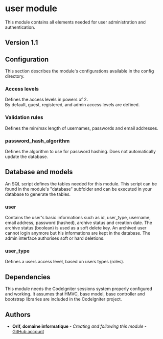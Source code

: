 # user module #

This module contains all elements needed for user administration and authentication.

## Version 1.1 ##

## Configuration ##

This section describes the module's configurations available in the config directory.

### Access levels ###

Defines the access levels in powers of 2.  
By default, guest, registered, and admin access levels are defined.

### Validation rules ###

Defines the min/max length of usernames, passwords and email addresses.

### password_hash_algorithm ###

Defines the algorithm to use for password hashing. Does not automatically update the database.

## Database and models ##

An SQL script defines the tables needed for this module. This script can be found in the module's "database" subfolder and can be executed in your database to generate the tables.

### user ###

Contains the user's basic informations such as id, user_type, username, email address, password (hashed), archive status and creation date.
The archive status (boolean) is used as a soft delete key. An archived user cannot login anymore but his informations are kept in the database. The admin interface authorises soft or hard deletions.

### user_type ###

Defines a users access level, based on users types (roles).

## Dependencies ##

This module needs the CodeIgniter sessions system properly configured and working.
It assumes that HMVC, base model, base controller and bootstrap libraries are included in the CodeIgniter project.

## Authors ##

- **Orif, domaine informatique** - *Creating and following this module* - [GitHub account](https://github.com/OrifInformatique)
